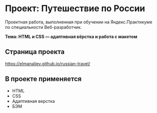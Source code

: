# Проект: Путешествие по России
Проектная работа, выполненная при обучении на Яндекс.Практикуме по специальности Веб-разработчик.

**Тема: HTML и CSS — адаптивная вёрстка и работа с макетом**

## Страница проекта
https://elmanaliev.github.io/russian-travel/

## В проекте применяется
* HTML
* CSS
* Адаптивная верстка
* БЭМ